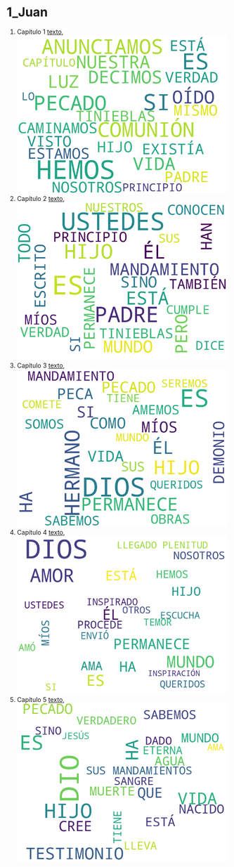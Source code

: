 # 1_Juan

1. Capítulo 1 [texto](texto_filtrado/NT/1_Jn/1_Jn_1.txt), ![imagen](nube_de_palabras/NT/1_Jn/1_Jn_1.png)
2. Capítulo 2 [texto](texto_filtrado/NT/1_Jn/1_Jn_2.txt), ![imagen](nube_de_palabras/NT/1_Jn/1_Jn_2.png)
3. Capítulo 3 [texto](texto_filtrado/NT/1_Jn/1_Jn_3.txt), ![imagen](nube_de_palabras/NT/1_Jn/1_Jn_3.png)
4. Capítulo 4 [texto](texto_filtrado/NT/1_Jn/1_Jn_4.txt), ![imagen](nube_de_palabras/NT/1_Jn/1_Jn_4.png)
5. Capítulo 5 [texto](texto_filtrado/NT/1_Jn/1_Jn_5.txt), ![imagen](nube_de_palabras/NT/1_Jn/1_Jn_5.png)
